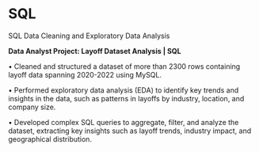 # SQL
SQL Data Cleaning and Exploratory Data Analysis

**Data Analyst Project: Layoff Dataset Analysis | SQL**

 • Cleaned and structured a dataset of more than 2300 rows containing layoff data spanning 2020-2022 using MySQL.
 
 • Performed exploratory data analysis (EDA) to identify key trends and insights in the data, such as patterns in layoffs by
 industry, location, and company size. 
 
 • Developed complex SQL queries to aggregate, filter, and analyze the dataset, extracting key insights such as layoff trends,
 industry impact, and geographical distribution.

